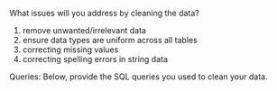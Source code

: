 What issues will you address by cleaning the data?

1) remove unwanted/irrelevant data
2) ensure data types are uniform across all tables
3) correcting missing values
4) correcting spelling errors in string data



Queries:
Below, provide the SQL queries you used to clean your data.

